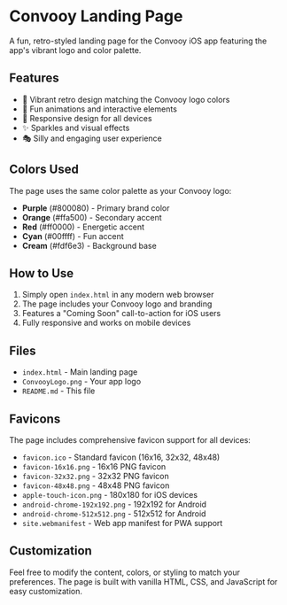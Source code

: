 # Convooy Landing Page

A fun, retro-styled landing page for the Convooy iOS app featuring the app's vibrant logo and color palette.

## Features

- 🎨 Vibrant retro design matching the Convooy logo colors
- 🚗 Fun animations and interactive elements
- 📱 Responsive design for all devices
- ✨ Sparkles and visual effects
- 🎭 Silly and engaging user experience

## Colors Used

The page uses the same color palette as your Convooy logo:
- **Purple** (#800080) - Primary brand color
- **Orange** (#ffa500) - Secondary accent
- **Red** (#ff0000) - Energetic accent
- **Cyan** (#00ffff) - Fun accent
- **Cream** (#fdf6e3) - Background base

## How to Use

1. Simply open `index.html` in any modern web browser
2. The page includes your Convooy logo and branding
3. Features a "Coming Soon" call-to-action for iOS users
4. Fully responsive and works on mobile devices

## Files

- `index.html` - Main landing page
- `ConvooyLogo.png` - Your app logo
- `README.md` - This file

## Favicons

The page includes comprehensive favicon support for all devices:

- `favicon.ico` - Standard favicon (16x16, 32x32, 48x48)
- `favicon-16x16.png` - 16x16 PNG favicon
- `favicon-32x32.png` - 32x32 PNG favicon  
- `favicon-48x48.png` - 48x48 PNG favicon
- `apple-touch-icon.png` - 180x180 for iOS devices
- `android-chrome-192x192.png` - 192x192 for Android
- `android-chrome-512x512.png` - 512x512 for Android
- `site.webmanifest` - Web app manifest for PWA support

## Customization

Feel free to modify the content, colors, or styling to match your preferences. The page is built with vanilla HTML, CSS, and JavaScript for easy customization. 